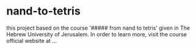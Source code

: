 # nand-to-tetris
this project based on the course '##### from nand to tetris' given in The Hebrew University of Jerusalem. In order to learn more, visit the course official website at
...

